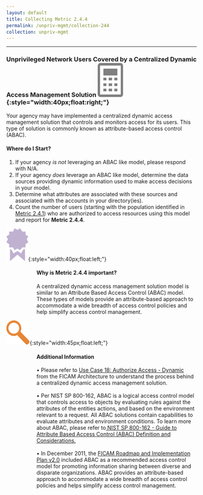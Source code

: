 ```yaml
---
layout: default
title: Collecting Metric 2.4.4
permalink: /unpriv-mgmt/collection-244
collection: unpriv-mgmt
---
```

---
### Unprivileged Network Users Covered by a Centralized Dynamic Access Management Solution ![calc logo](../img/calc.png){:style="width:40px;float:right;"}
Your agency may have implemented a centralized dynamic access management solution that controls and monitors access for its users. This type of solution is commonly known as attribute-based access control (ABAC).

#### Where do I Start?

1.	If your agency *is not* leveraging an ABAC like model, please respond with N/A.
2.	If your agency *does* leverage an ABAC like model, determine the data sources providing dynamic information used to make access decisions in your model.
3.	Determine what attributes are associated with these sources and associated with the accounts in your directory(ies).
4.	Count the number of users (starting with the population identified in [Metric 2.4.1](../unpriv-mgmt/collection-241)) who are authorized to access resources using this model and report for <b>Metric 2.4.4</b>.

![ribbon logo](../img/ribbon.png){:style="width:40px;float:left;"}
<style>
div .usa-alert {background-color: #e1f3f8;}
div .usa-alert-text {
padding-left: 5rem;
horizontal-align: right; }
  </style>
  <div class="usa-alert">
  <div class="usa-alert-text">
    <p class="usa-alert-text"><H4>Why is Metric 2.4.4 important?</H4>
A centralized dynamic access management solution model is similar to an Attribute Based Access Control (ABAC) model. These types of models provide an attribute-based approach to accommodate a wide breadth of access control policies and help simplify access control management.</p>
</div>
</div>

![focus logo](../img/focus.png){:style="width:45px;float:left;"}
<style>
div .usa-alert {background-color: #e1f3f8;}
div .usa-alert-text {
padding-left: 5rem;
horizontal-align: right; }
  </style>
  <div class="usa-alert">
  <div class="usa-alert-text">
  <H4>Additional Information </H4>
    •	 Please refer to <a href="https://arch.idmanagement.gov/usecases/36_access_authorize_dynamic/">Use Case 18: Authorize Access - Dynamic</a> from the FICAM Architecture to understand the process behind a centralized dynamic access management solution.
 <br><br>
  •	 Per NIST SP 800-162, ABAC is a logical access control model that controls access to objects by evaluating rules against the attributes of the entities actions, and based on the environment relevant to a request. All ABAC solutions contain capabilities to evaluate attributes and environment conditions.  To learn more about ABAC, please refer to<a href="https://nvlpubs.nist.gov/nistpubs/SpecialPublications/NIST.SP.800-162.pdf"> NIST SP 800-162 - Guide to Attribute Based Access Control (ABAC) Definition and Considerations.</a>
<br><br>
  •	 In December 2011, the <a href="https://www.idmanagement.gov/wp-content/uploads/sites/1171/uploads/FICAM_Roadmap_and_Implem_Guid.pdf"> FICAM Roadmap and Implementation Plan v2.0</a> included ABAC as a recommended access control model for promoting information sharing between diverse and disparate organizations. ABAC provides an attribute-based approach to accommodate a wide breadth of access control policies and helps simplify access control management.
<br><br>
</div>
</div>
